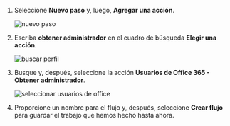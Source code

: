 1. Seleccione **Nuevo paso** y, luego, **Agregar una acción**.
   
    ![nuevo paso](includes/media/modern-approvals/select-sharepoint-add-action.png)
2. Escriba **obtener administrador** en el cuadro de búsqueda **Elegir una acción**.
   
    ![buscar perfil](includes/media/modern-approvals/search-for-profile.png)
3. Busque y, después, seleccione la acción **Usuarios de Office 365 - Obtener administrador**.
   
    ![seleccionar usuarios de office](includes/media/modern-approvals/select-my-profile.png)
4. Proporcione un nombre para el flujo y, después, seleccione **Crear flujo** para guardar el trabajo que hemos hecho hasta ahora.

